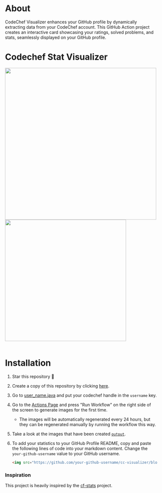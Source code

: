 # About
CodeChef Visualizer enhances your GitHub profile by dynamically extracting data from your CodeChef account. This GitHub Action project creates an interactive card showcasing your ratings, solved problems, and stats, seamlessly displayed on your GitHub profile.

# Codechef Stat Visualizer

<a href="https://github.com/Shriyanshs17/Codechef-RealTime-Profile-Github">
   <table> 
      <tr><img src="https://github.com/your-github-Shriyanshs17/src/main/java/com/ccvisualizer/ccvisualizer/output.svg](https://github.com/Shriyanshs17/Codechef-RealTime-Profile-Github/blob/main/src/main/java/com/ccvisualizer/ccvisualizer/output.svg" width="500" height="500"></tr>
      <tr><img src="https://raw.githubusercontent.com/Shriyanshs17/3daa8a3f6ffa2a62a442d9800f4fc4e569565465/src/main/java/com/ccvisualizer/ccvisualizer/output.svg" height = "400px" width = "400px"//>
</tr>
      </table>
</a>

# Installation
1. Star this repository :pray:
2. Create a copy of this repository by clicking
   [here](https://github.com/GaurishIIITNR/cc-visualizer/fork).
4. Go to [user_name.java](src/main/java/com/ccvisualizer/ccvisualizer/user_name.java) and put your codechef handle in the `username` key.
5. Go to the [Actions Page](../../actions/workflows/main.yml) and press "Run Workflow" on the
   right side of the screen to generate images for the first time.
    - The images will be automatically regenerated every 24 hours, but they can
      be regenerated manually by running the workflow this way.
6. Take a look at the images that have been created
   [`output`](src/main/java/com/ccvisualizer/ccvisualizer/output.svg).
7. To add your statistics to your GitHub Profile README, copy and paste the
   following lines of code into your markdown content. Change the `your-github-username`
   value to your GitHub username.

   ```md
   <img src="https://github.com/your-github-username/cc-visualizer/blob/main/src/main/java/com/ccvisualizer/ccvisualizer/output.svg" width="500" height="500">
   
### Inspiration
This project is heavily inspired by the [cf-stats](https://github.com/sudiptob2/cf-stats) project.


